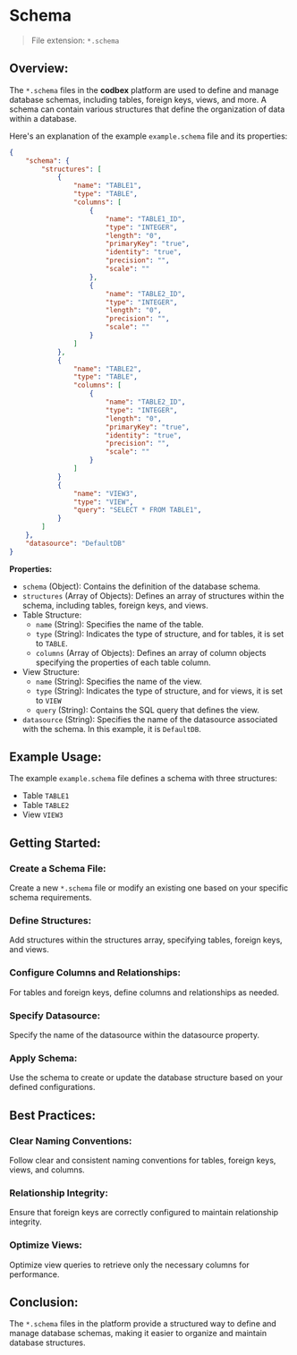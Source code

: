 # Schema

> File extension: `*.schema`

## Overview:

The `*.schema` files in the __codbex__ platform are used to define and manage database schemas, including tables, foreign keys, views, and more. A schema can contain various structures that define the organization of data within a database.

Here's an explanation of the example `example.schema` file and its properties:

```json
{
    "schema": {
        "structures": [
            {
                "name": "TABLE1",
                "type": "TABLE",
                "columns": [
                    {
                        "name": "TABLE1_ID",
                        "type": "INTEGER",
                        "length": "0",
                        "primaryKey": "true",
                        "identity": "true",
                        "precision": "",
                        "scale": ""
                    },
                    {
                        "name": "TABLE2_ID",
                        "type": "INTEGER",
                        "length": "0",
                        "precision": "",
                        "scale": ""
                    }
                ]
            },
            {
                "name": "TABLE2",
                "type": "TABLE",
                "columns": [
                    {
                        "name": "TABLE2_ID",
                        "type": "INTEGER",
                        "length": "0",
                        "primaryKey": "true",
                        "identity": "true",
                        "precision": "",
                        "scale": ""
                    }
                ]
            }
            {
                "name": "VIEW3",
                "type": "VIEW",
                "query": "SELECT * FROM TABLE1",
            }
        ]
    },
    "datasource": "DefaultDB"
}
```

**Properties:**

* `schema` (Object): Contains the definition of the database schema.
* `structures` (Array of Objects): Defines an array of structures within the schema, including tables, foreign keys, and views.
* Table Structure:
    * `name` (String): Specifies the name of the table.
    * `type` (String): Indicates the type of structure, and for tables, it is set to `TABLE`.
    * `columns` (Array of Objects): Defines an array of column objects specifying the properties of each table column.
* View Structure:
    * `name` (String): Specifies the name of the view.
    * `type` (String): Indicates the type of structure, and for views, it is set to `VIEW`
    * `query` (String): Contains the SQL query that defines the view.
* `datasource` (String): Specifies the name of the datasource associated with the schema. In this example, it is `DefaultDB`.

## Example Usage:

The example `example.schema` file defines a schema with three structures:

* Table `TABLE1`
* Table `TABLE2`
* View `VIEW3`

## Getting Started:

### Create a Schema File:

Create a new `*.schema` file or modify an existing one based on your specific schema requirements.

### Define Structures:

Add structures within the structures array, specifying tables, foreign keys, and views.

### Configure Columns and Relationships:

For tables and foreign keys, define columns and relationships as needed.

### Specify Datasource:

Specify the name of the datasource within the datasource property.

### Apply Schema:

Use the schema to create or update the database structure based on your defined configurations.

## Best Practices:

### Clear Naming Conventions:

Follow clear and consistent naming conventions for tables, foreign keys, views, and columns.

### Relationship Integrity:

Ensure that foreign keys are correctly configured to maintain relationship integrity.

### Optimize Views:

Optimize view queries to retrieve only the necessary columns for performance.

## Conclusion:

The `*.schema` files in the platform provide a structured way to define and manage database schemas, making it easier to organize and maintain database structures.

